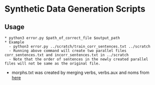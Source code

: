# Synthetic Data Generation Scripts

## Usage
	* python3 error.py $path_of_correct_file $output_path
	* Example
	  - python3 error.py ../scratch/train_corr_sentences.txt ../scratch
	  - Running above command will create two parallel files corr_sentences.txt and incorr_sentences.txt in ../scratch
	  - Note that the order of sentences in the newly created parallel files will not be same as the original file.


* morphs.txt was created by merging verbs, verbs.aux and noms from [here](https://github.com/ixa-ehu/matxin/blob/master/data/freeling/en/dictionary/verbs)